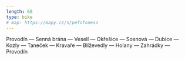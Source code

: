 ```yaml
---
length: 60
type: bike
# map: https://mapy.cz/s/pefofoneso
---
```


Provodín — Senná brána — Veselí — Okřešice — Sosnová — Dubice — Kozly — Taneček — Kravaře — Blíževedly — Holany — Zahrádky — Provodín
